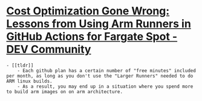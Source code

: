 # [Cost Optimization Gone Wrong: Lessons from Using Arm Runners in GitHub Actions for Fargate Spot - DEV Community](https://dev.to/aws-builders/cost-optimization-gone-wrong-lessons-from-using-arm-runners-in-github-actions-for-fargate-spot-39ap?utm_source=chatgpt.com)
	- [[tldr]]
		- Each github plan has a certain number of "free minutes" included per month, as long as you don't use the "Larger Runners" needed to do ARM linux builds.
		- As a result, you may end up in a situation where you spend more to build arm images on on arm architecture.
